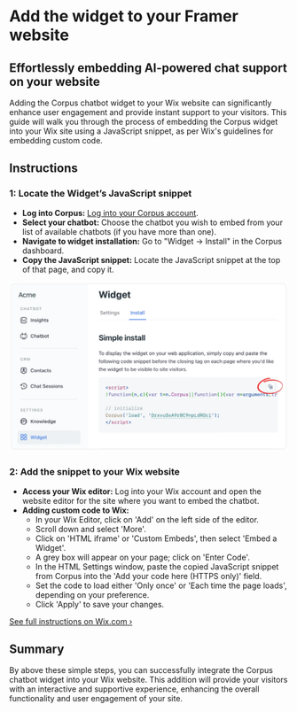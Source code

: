 # Add the widget to your Framer website
## Effortlessly embedding AI-powered chat support on your website

Adding the Corpus chatbot widget to your Wix website can significantly enhance user engagement and provide instant support to your visitors. This guide will walk you through the process of embedding the Corpus widget into your Wix site using a JavaScript snippet, as per Wix's guidelines for embedding custom code.

## Instructions

### 1: Locate the Widget’s JavaScript snippet

- **Log into Corpus:** <a href="https://app.corpus.chat" target="app">Log into your Corpus account</a>.
- **Select your chatbot:** Choose the chatbot you wish to embed from your list of available chatbots (if you have more than one).
- **Navigate to widget installation:** Go to "Widget → Install" in the Corpus dashboard.
- **Copy the JavaScript snippet:** Locate the JavaScript snippet at the top of that page, and copy it.

![Copy JavaScript Snippet](../media/javascript-snippet.webp)

### 2: Add the snippet to your Wix website

- **Access your Wix editor:** Log into your Wix account and open the website editor for the site where you want to embed the chatbot.
- **Adding custom code to Wix:**
    - In your Wix Editor, click on 'Add' on the left side of the editor.
    - Scroll down and select 'More'.
    - Click on 'HTML iframe' or 'Custom Embeds', then select 'Embed a Widget'.
    - A grey box will appear on your page; click on 'Enter Code'.
    - In the HTML Settings window, paste the copied JavaScript snippet from Corpus into the 'Add your code here (HTTPS only)' field.
    - Set the code to load either 'Only once' or 'Each time the page loads', depending on your preference.
    - Click 'Apply' to save your changes.


[See full instructions on Wix.com ›](https://support.Wix.com/en/article/embedding-custom-code-on-your-site)

## Summary

By above these simple steps, you can successfully integrate the Corpus chatbot widget into your Wix website. This addition will provide your visitors with an interactive and supportive experience, enhancing the overall functionality and user engagement of your site.
